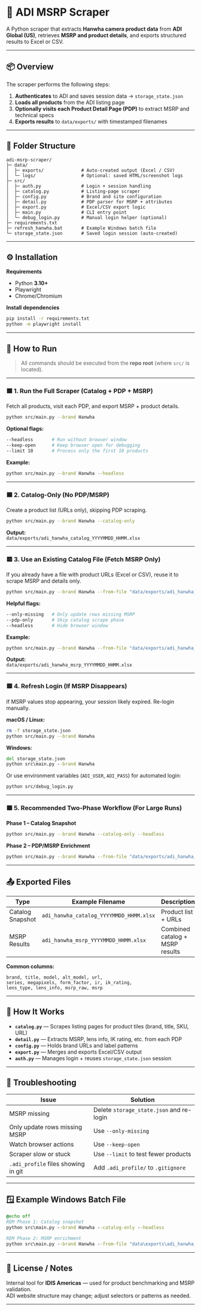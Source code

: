 # 🧾 ADI MSRP Scraper

A Python scraper that extracts **Hanwha camera product data** from **ADI Global (US)**, retrieves **MSRP and product details**, and exports structured results to Excel or CSV.

---

## 📦 Overview

The scraper performs the following steps:

1. **Authenticates** to ADI and saves session data → `storage_state.json`  
2. **Loads all products** from the ADI listing page  
3. **Optionally visits each Product Detail Page (PDP)** to extract MSRP and technical specs  
4. **Exports results** to `data/exports/` with timestamped filenames  

---

## 📁 Folder Structure

```
adi-msrp-scraper/
├─ data/
│  ├─ exports/              # Auto-created output (Excel / CSV)
│  └─ logs/                 # Optional: saved HTML/screenshot logs
├─ src/
│  ├─ auth.py               # Login + session handling
│  ├─ catalog.py            # Listing-page scraper
│  ├─ config.py             # Brand and site configuration
│  ├─ detail.py             # PDP parser for MSRP + attributes
│  ├─ export.py             # Excel/CSV export logic
│  ├─ main.py               # CLI entry point
│  └─ debug_login.py        # Manual login helper (optional)
├─ requirements.txt
├─ refresh_hanwha.bat       # Example Windows batch file
└─ storage_state.json       # Saved login session (auto-created)
```

---

## ⚙️ Installation

**Requirements**

- Python **3.10+**
- Playwright
- Chrome/Chromium

**Install dependencies**

```bash
pip install -r requirements.txt
python -m playwright install
```

---

## 🚀 How to Run

> All commands should be executed from the **repo root** (where `src/` is located).

---

### 🟩 1. Run the Full Scraper (Catalog + PDP + MSRP)

Fetch all products, visit each PDP, and export MSRP + product details.

```bash
python src/main.py --brand Hanwha
```

**Optional flags:**

```bash
--headless       # Run without browser window
--keep-open      # Keep browser open for debugging
--limit 10       # Process only the first 10 products
```

**Example:**

```bash
python src/main.py --brand Hanwha --headless
```

---

### 🟦 2. Catalog-Only (No PDP/MSRP)

Create a product list (URLs only), skipping PDP scraping.

```bash
python src/main.py --brand Hanwha --catalog-only
```

**Output:**  
`data/exports/adi_hanwha_catalog_YYYYMMDD_HHMM.xlsx`

---

### 🟨 3. Use an Existing Catalog File (Fetch MSRP Only)

If you already have a file with product URLs (Excel or CSV), reuse it to scrape MSRP and details only.

```bash
python src/main.py --brand Hanwha --from-file "data/exports/adi_hanwha_catalog_20251008_1530.xlsx"
```

**Helpful flags:**

```bash
--only-missing   # Only update rows missing MSRP
--pdp-only       # Skip catalog scrape phase
--headless       # Hide browser window
```

**Example:**

```bash
python src/main.py --brand Hanwha --from-file "data/exports/adi_hanwha_catalog_20251008_1530.xlsx" --only-missing --headless
```

**Output:**  
`data/exports/adi_hanwha_msrp_YYYYMMDD_HHMM.xlsx`

---

### 🟥 4. Refresh Login (If MSRP Disappears)

If MSRP values stop appearing, your session likely expired. Re-login manually.

**macOS / Linux:**

```bash
rm -f storage_state.json
python src/main.py --brand Hanwha
```

**Windows:**

```bat
del storage_state.json
python src\main.py --brand Hanwha
```

Or use environment variables (`ADI_USER`, `ADI_PASS`) for automated login:

```bash
python src/debug_login.py
```

---

### 🟪 5. Recommended Two-Phase Workflow (For Large Runs)

**Phase 1 – Catalog Snapshot**

```bash
python src/main.py --brand Hanwha --catalog-only --headless
```

**Phase 2 – PDP/MSRP Enrichment**

```bash
python src/main.py --brand Hanwha --from-file "data/exports/adi_hanwha_catalog_YYYYMMDD_HHMM.xlsx" --only-missing --headless
```

---

## 📤 Exported Files

| Type | Example Filename | Description |
|------|------------------|-------------|
| Catalog Snapshot | `adi_hanwha_catalog_YYYYMMDD_HHMM.xlsx` | Product list + URLs |
| MSRP Results | `adi_hanwha_msrp_YYYYMMDD_HHMM.xlsx` | Combined catalog + MSRP results |

**Common columns:**

```
brand, title, model, alt_model, url,
series, megapixels, form_factor, ir, ik_rating,
lens_type, lens_info, msrp_raw, msrp
```

---

## 🧠 How It Works

- **`catalog.py`** — Scrapes listing pages for product tiles (brand, title, SKU, URL)  
- **`detail.py`** — Extracts MSRP, lens info, IK rating, etc. from each PDP  
- **`config.py`** — Holds brand URLs and label patterns  
- **`export.py`** — Merges and exports Excel/CSV output  
- **`auth.py`** — Manages login + reuses `storage_state.json` session  

---

## 🧹 Troubleshooting

| Issue | Solution |
|--------|-----------|
| MSRP missing | Delete `storage_state.json` and re-login |
| Only update rows missing MSRP | Use `--only-missing` |
| Watch browser actions | Use `--keep-open` |
| Scraper slow or stuck | Use `--limit` to test fewer products |
| `.adi_profile` files showing in git | Add `.adi_profile/` to `.gitignore` |

---

## 🪟 Example Windows Batch File

```bat
@echo off
REM Phase 1: Catalog snapshot
python src\main.py --brand Hanwha --catalog-only --headless

REM Phase 2: MSRP enrichment
python src\main.py --brand Hanwha --from-file "data\exports\adi_hanwha_catalog_YYYYMMDD_HHMM.xlsx" --only-missing --headless
```

---

## 📜 License / Notes

Internal tool for **IDIS Americas** — used for product benchmarking and MSRP validation.  
ADI website structure may change; adjust selectors or patterns as needed.

---
